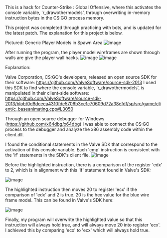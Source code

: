 This is a hack for Counter-Strike : Global Offensive, where this activates the console variable, 'r_drawothermodels', through overwriting in-memory instruction bytes in the CS:GO process memory.

This project was completed through practicing with bots, and is updated for the latest patch. The explanation for this project is below.


Pictured: Generic Player Models in Spawn Area
![image](https://github.com/natabramov/cshack/assets/108837521/f3dedc5a-daf7-4864-8941-1a4deb3fbba9)

After running the program, the player model wireframes are shown through walls are give the player wall hacks.
![image](https://github.com/natabramov/cshack/assets/108837521/4aac59b9-fdc2-4442-afb1-c902229d37c6)
![image](https://github.com/natabramov/cshack/assets/108837521/01c062f7-6875-4a61-8f29-f37e67cc664f)

Explanation: 

Valve Corporation, CS:GO's developers, released an open source SDK for their software: https://github.com/ValveSoftware/source-sdk-2013
I used this SDK to find where the console variable, 'r_drawothermodels', is manipulated in their client-side software: https://github.com/ValveSoftware/source-sdk-2013/blob/0d8dceea4310fde5706b3ce1c70609d72a38efdf/sp/src/game/client/c_baseanimating.cpp#L3050

Through an open source debugger for Windows (https://github.com/x64dbg/x64dbg) I was able to connect the CS:GO process to the debugger and analyze the x86 assembly code within the client.dll.

I found the conditional statements in the Valve SDK that correspond to the activation of this console variable. Each 'cmp' instruction is consistent with the 'if' statements in the SDK's client file.
![image](https://github.com/natabramov/cshack/assets/108837521/3445fc5f-80d8-4f48-a1f6-79e141673694)

Before the highlighted instruction, there is a comparison of the register 'edx' to 2, which is in alignment with this 'if' statement found in Valve's SDK:

![image](https://github.com/natabramov/cshack/assets/108837521/71cdd623-9e99-4c34-9e69-1ec0b33a61bb)

The highlighted instruction then moves 20 to register 'ecx' if the comparison of 'edx' and 2 is true. 20 is the hex value for the blue wire frame model. This can be found in Valve's SDK here: 

![image](https://github.com/natabramov/cshack/assets/108837521/26a6526e-1f58-46c2-a049-2ff89fab6a2f)

Finally, my program will overwrite the highlighted value so that this instruction will always hold true, and will always move 20 into register 'ecx'. I achieved this by comparing 'ecx' to 'ecx' which will always hold true.








